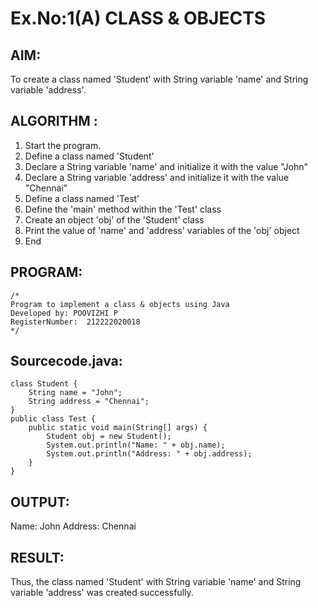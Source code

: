 # Ex.No:1(A) CLASS & OBJECTS

## AIM:
To create a class named 'Student' with String variable 'name' and String variable 'address'.

## ALGORITHM :
1.	Start the program.
2.	Define a class named 'Student'
3.	Declare a String variable 'name' and initialize it with the value "John"
4.	Declare a String variable 'address' and initialize it with the value "Chennai"
5.	Define a class named 'Test'
6.	Define the 'main' method within the 'Test' class
7.	Create an object 'obj' of the 'Student' class
8.	Print the value of 'name' and 'address' variables of the 'obj' object
9.	End



## PROGRAM:
 ```
/*
Program to implement a class & objects using Java
Developed by: POOVIZHI P
RegisterNumber:  212222020018
*/
```

## Sourcecode.java:
```
class Student {
    String name = "John";
    String address = "Chennai";
}
public class Test {
    public static void main(String[] args) {
        Student obj = new Student();
        System.out.println("Name: " + obj.name);
        System.out.println("Address: " + obj.address);
    }
}
```

## OUTPUT:
Name: John
Address: Chennai

## RESULT:
Thus, the class named 'Student' with String variable 'name' and String variable 'address' was created successfully.
